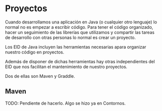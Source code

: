 # Proyectos

Cuando desarrollamos una aplicación en Java (o cualquier otro lenguaje) lo normal no es empezar a escribir código. Para tener el código organizado, hacer un seguimiento de las librerías que utilizamos y compartir las tareas de desarrollo con otras personas lo normal es crear un proyecto.

Los EID de Java incluyen las herramientas necesarias apara organizar nuestro código en proyectos.

Además de disponer de dichas herramientas hay otras independientes del EID que nos facilitan el mantenimiento de nuestro proyectos.

Dos de ellas son Maven y Graddle.

## Maven

TODO: Pendiente de hacerlo. Algo se hizo ya en Contornos.